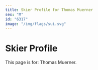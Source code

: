 ```yaml
---
title: Skier Profile for Thomas Muerner
sex: "M"
id: "6317"
image: "/img/flags/sui.svg" 
---
```


# Skier Profile

This page is for: Thomas Muerner.
    